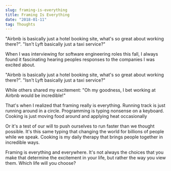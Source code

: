 ```yaml
---
slug: framing-is-everything
title: Framing Is Everything
date: "2018-01-11"
tag: Thoughts
---
```


"Airbnb is basically just a hotel booking site, what's so great about working there?". "Isn't Lyft basically just a taxi service?"

<!-- more -->

When I was interviewing for software engineering roles this fall, I always found it fascinating hearing peoples responses to the companies I was excited about.

"Airbnb is basically just a hotel booking site, what's so great about working there?". "Isn't Lyft basically just a taxi service?"

While others shared my excitement: "Oh my goodness, I bet working at Airbnb would be incredible!"

That's when I realized that framing really is everything. Running track is just running around in a circle. Programming is typing nonsense on a keyboard. Cooking is just moving food around and applying heat occasionally

Or it's a test of our will to push ourselves to run faster than we thought possible. It's this same typing that changing the world for billions of people while we speak. Cooking is my daily therapy that brings people together in incredible ways.

Framing is everything and everywhere. It's not always the choices that you make that determine the excitement in your life, but rather the way you view them. Which life will you choose?
